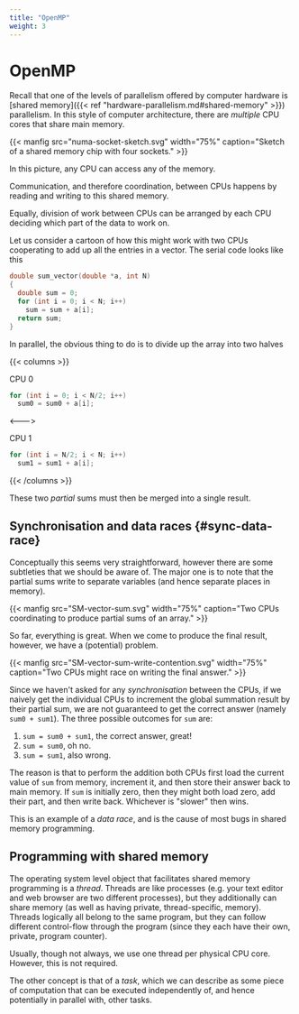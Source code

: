 ```yaml
---
title: "OpenMP"
weight: 3
---
```


# OpenMP

Recall that one of the levels of parallelism offered by computer
hardware is [shared memory]({{< ref
"hardware-parallelism.md#shared-memory" >}}) parallelism. In this
style of computer architecture, there are _multiple_ CPU cores that
share main memory.

{{< manfig
    src="numa-socket-sketch.svg"
    width="75%"
    caption="Sketch of a shared memory chip with four sockets." >}}
    
In this picture, any CPU can access any of the memory.

Communication, and therefore coordination, between CPUs happens by
reading and writing to this shared memory.

Equally, division of work between CPUs can be arranged by each CPU
deciding which part of the data to work on.

Let us consider a cartoon of how this might work with two CPUs
cooperating to add up all the entries in a vector. The serial code
looks like this

```c
double sum_vector(double *a, int N)
{
  double sum = 0;
  for (int i = 0; i < N; i++)
    sum = sum + a[i];
  return sum;
}
```

In parallel, the obvious thing to do is to divide up the array into
two halves

{{< columns >}}

CPU 0

```c
for (int i = 0; i < N/2; i++)
  sum0 = sum0 + a[i];
```

<--->

CPU 1

```c
for (int i = N/2; i < N; i++)
  sum1 = sum1 + a[i];
```
{{< /columns >}}

These two _partial_ sums must then be merged into a single result.

## Synchronisation and data races {#sync-data-race}

Conceptually this seems very straightforward, however there are some
subtleties that we should be aware of. The major one is to note that
the partial sums write to separate variables (and hence separate
places in memory).

{{< manfig
    src="SM-vector-sum.svg"
    width="75%"
    caption="Two CPUs coordinating to produce partial sums of an array." >}}

So far, everything is great. When we come to produce the final result,
however, we have a (potential) problem.

{{< manfig
    src="SM-vector-sum-write-contention.svg"
    width="75%"
    caption="Two CPUs might race on writing the final answer." >}}

Since we haven't asked for any _synchronisation_ between the CPUs, if
we naively get the individual CPUs to increment the global summation
result by their partial sum, we are not guaranteed to get the correct
answer (namely `sum0 + sum1`). The three possible outcomes for `sum`
are:

1. `sum = sum0 + sum1`, the correct answer, great!
2. `sum = sum0`, oh no.
3. `sum = sum1`, also wrong.

The reason is that to perform the addition both CPUs first load the
current value of `sum` from memory, increment it, and then store their
answer back to main memory. If `sum` is initially zero, then they
might both load zero, add their part, and then write back. Whichever
is "slower" then wins.

This is an example of a _data race_, and is the cause of most bugs in
shared memory programming.

## Programming with shared memory

The operating system level object that facilitates shared memory
programming is a _thread_. Threads are like processes (e.g. your text
editor and web browser are two different processes), but they
additionally can share memory (as well as having private,
thread-specific, memory). Threads logically all belong to the same
program, but they can follow different control-flow through the
program (since they each have their own, private, program counter).

Usually, though not always, we use one thread per physical CPU core.
However, this is not required.

The other concept is that of a _task_, which we can describe as some
piece of computation that can be executed independently of, and hence
potentially in parallel with, other tasks.

